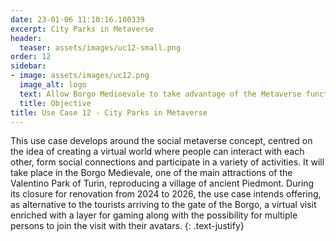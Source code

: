 ```yaml
---
date: 23-01-06 11:10:16.100339
excerpt: City Parks in Metaverse
header:
  teaser: assets/images/uc12-small.png
order: 12
sidebar:
- image: assets/images/uc12.png
  image_alt: logo
  text: Allow Borgo Medioevale to take advantage of the Metaverse functionalities and tools, including virtual environment, social interaction, customizable experience, virtual reality, accessibility, virtual tour, immersive experience and educational opportunities.
  title: Objective
title: Use Case 12 - City Parks in Metaverse
---
```


This use case develops around the social metaverse concept, centred on the idea of creating a virtual world where people can interact with each other, form social connections and participate in a variety of activities. It will take place in the Borgo Medievale, one of the main attractions of the Valentino Park of Turin, reproducing a village of ancient Piedmont. During its closure for renovation from 2024 to 2026, the use case intends offering, as alternative to the tourists arriving to the gate of the Borgo, a virtual visit enriched with a layer for gaming along with the possibility for multiple persons to join the visit with their avatars.
{: .text-justify}
